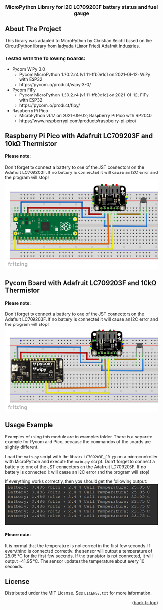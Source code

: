 <div id="top"></div>
<!--
*** Thanks for checking out the Best-README-Template. If you have a suggestion
*** that would make this better, please fork the repo and create a pull request
*** or simply open an issue with the tag "enhancement".
*** Don't forget to give the project a star!
*** Thanks again! Now go create something AMAZING! :D
-->



<!-- PROJECT SHIELDS -->
<!--
*** I'm using markdown "reference style" links for readability.
*** Reference links are enclosed in brackets [ ] instead of parentheses ( ).
*** See the bottom of this document for the declaration of the reference variables
*** for contributors-url, forks-url, etc. This is an optional, concise syntax you may use.
*** https://www.markdownguide.org/basic-syntax/#reference-style-links
-->

<!-- PROJECT LOGO -->
<br />
<div align="center">
  <!-- <a href="https://github.com/othneildrew/Best-README-Template">
    <img src="images/logo.png" alt="Logo" width="80" height="80">
  </a> -->

  <h3 align="center">MicroPython Library for I2C LC709203F battery status and fuel gauge</h3>

  <!-- <p align="center">
    With these sample codes you can receive and send data between a computer and a MicroPython microcontroller via USB connection.
    <br />
    <a href="https://github.com/othneildrew/Best-README-Template"><strong>Explore the docs »</strong></a>
    <br />
    <br />
    <a href="https://github.com/othneildrew/Best-README-Template">View Demo</a>
    ·
    <a href="https://github.com/othneildrew/Best-README-Template/issues">Report Bug</a>
    ·
    <a href="https://github.com/othneildrew/Best-README-Template/issues">Request Feature</a>
  </p> -->
</div>



<!-- TABLE OF CONTENTS -->
<!-- <details>
  <summary>Table of Contents</summary>
  <ol>
    <li>
      <a href="#about-the-project">About The Project</a>
      <ul>
        <li><a href="#built-with">Built With</a></li>
      </ul>
    </li>
    <li>
      <a href="#getting-started">Getting Started</a>
      <ul>
        <li><a href="#prerequisites">Prerequisites</a></li>
        <li><a href="#installation">Installation</a></li>
      </ul>
    </li>
    <li><a href="#usage">Usage</a></li>
    <li><a href="#roadmap">Roadmap</a></li>
    <li><a href="#contributing">Contributing</a></li>
    <li><a href="#license">License</a></li>
    <li><a href="#contact">Contact</a></li>
    <li><a href="#acknowledgments">Acknowledgments</a></li>
  </ol>
</details> -->



<!-- ABOUT THE PROJECT -->
## About The Project

This library was adapted to MicroPython by Christian Reichl based on the CircuitPython library from ladyada (Limor Fried) Adafruit Industries.

### Tested with the following boards:
<ul>
  <li>Pycom WiPy 3.0
    <ul>
      <li>Pycom MicroPython 1.20.2.r4 [v1.11-ffb0e1c] on 2021-01-12; WiPy with ESP32</li>
      <li>https://pycom.io/product/wipy-3-0/ </li>
    </ul>
  </li>
  <li>Pycom FiPy
    <ul>
      <li>Pycom MicroPython 1.20.2.r4 [v1.11-ffb0e1c] on 2021-01-12; FiPy with ESP32</li>
      <li>https://pycom.io/product/fipy/ </li>
    </ul>
  </li>
  <li>Raspberry Pi Pico
    <ul>
      <li>MicroPython v1.17 on 2021-09-02; Raspberry Pi Pico with RP2040</li>
      <li>https://www.raspberrypi.com/products/raspberry-pi-pico/</li>
    </ul>
  </li>
</ul>

<!-- ### Built With

This section should list any major frameworks/libraries used to bootstrap your project. Leave any add-ons/plugins for the acknowledgements section. Here are a few examples.

* [Next.js](https://nextjs.org/)
* [React.js](https://reactjs.org/)
* [Vue.js](https://vuejs.org/)
* [Angular](https://angular.io/)
* [Svelte](https://svelte.dev/)
* [Laravel](https://laravel.com)
* [Bootstrap](https://getbootstrap.com)
* [JQuery](https://jquery.com)

<p align="right">(<a href="#top">back to top</a>)</p> -->


## Raspberry Pi Pico with Adafruit LC709203F and 10kΩ Thermistor
#### Please note: 
Don't forget to connect a battery to one of the JST connectors on the Adafruit LC709203F. If no battery is connected it will cause an I2C error and the program will stop!
![Raspberry Pi Pico with Adafruit LC709203F and 10kΩ Thermistor](https://github.com/chris-reichl/MicroPython_LC709203F/blob/main/pictures/Raspberry_Pi_Pico_Adafruit_LC709203F_Thermistor.PNG?raw=true)

## Pycom Board with Adafruit LC709203F and 10kΩ Thermistor
#### Please note: 
Don't forget to connect a battery to one of the JST connectors on the Adafruit LC709203F. If no battery is connected it will cause an I2C error and the program will stop!
![Pycom Board with Adafruit LC709203F and 10kΩ Thermistor](https://github.com/chris-reichl/MicroPython_LC709203F/blob/main/pictures/Pycom_WiPy_Adafruit_LC709203F_Thermistor.PNG?raw=true)

<!-- Usage Example -->
## Usage Example
Examples of using this module are in examples folder. There is a separate example for Pycom and Pico, because the commandos of the boards are slightly different.

Load the `main.py` script with the library `LC709203F_CR.py` on a microcontroller with MicroPython and execute the `main.py` script.
Don't forget to connect a battery to one of the JST connectors on the Adafruit LC709203F. If no battery is connected it will cause an I2C error and the program will stop!

If everything works correctly, then you should get the following output:
![output](https://github.com/chris-reichl/MicroPython_LC709203F/blob/main/pictures/output.png?raw=true)

#### Please note: 
It is normal that the temperature is not correct in the first few seconds. If everything is connected correctly, the sensor will output a temperature of 25.05 °C for the first few seconds. If the transistor is not connected, it will output -41.95 °C. The sensor updates the temperature about every 10 seconds.


<!-- USAGE EXAMPLES -->
<!-- ## Usage

Use this space to show useful examples of how a project can be used. Additional screenshots, code examples and demos work well in this space. You may also link to more resources.

_For more examples, please refer to the [Documentation](https://example.com)_

<p align="right">(<a href="#top">back to top</a>)</p>
 -->


<!-- ROADMAP -->
<!-- ## Roadmap

- [x] Add Changelog
- [x] Add back to top links
- [] Add Additional Templates w/ Examples
- [] Add "components" document to easily copy & paste sections of the readme
- [] Multi-language Support
    - [] Chinese
    - [] Spanish

See the [open issues](https://github.com/othneildrew/Best-README-Template/issues) for a full list of proposed features (and known issues).

<p align="right">(<a href="#top">back to top</a>)</p> -->



<!-- CONTRIBUTING -->
<!-- ## Contributing

Contributions are what make the open source community such an amazing place to learn, inspire, and create. Any contributions you make are **greatly appreciated**.

If you have a suggestion that would make this better, please fork the repo and create a pull request. You can also simply open an issue with the tag "enhancement".
Don't forget to give the project a star! Thanks again!

1. Fork the Project
2. Create your Feature Branch (`git checkout -b feature/AmazingFeature`)
3. Commit your Changes (`git commit -m 'Add some AmazingFeature'`)
4. Push to the Branch (`git push origin feature/AmazingFeature`)
5. Open a Pull Request

<p align="right">(<a href="#top">back to top</a>)</p> -->



<!-- LICENSE -->
## License

Distributed under the MIT License. See `LICENSE.txt` for more information.

<p align="right">(<a href="#top">back to top</a>)</p>



<!-- CONTACT -->
<!-- ## Contact

Your Name - [@your_twitter](https://twitter.com/your_username) - email@example.com

Project Link: [https://github.com/your_username/repo_name](https://github.com/your_username/repo_name)

<p align="right">(<a href="#top">back to top</a>)</p> -->



<!-- ACKNOWLEDGMENTS -->
<!-- ## Acknowledgments

Use this space to list resources you find helpful and would like to give credit to. I've included a few of my favorites to kick things off!

* [Choose an Open Source License](https://choosealicense.com)
* [GitHub Emoji Cheat Sheet](https://www.webpagefx.com/tools/emoji-cheat-sheet)
* [Malven's Flexbox Cheatsheet](https://flexbox.malven.co/)
* [Malven's Grid Cheatsheet](https://grid.malven.co/)
* [Img Shields](https://shields.io)
* [GitHub Pages](https://pages.github.com)
* [Font Awesome](https://fontawesome.com)
* [React Icons](https://react-icons.github.io/react-icons/search)

<p align="right">(<a href="#top">back to top</a>)</p> -->



<!-- MARKDOWN LINKS & IMAGES -->
<!-- https://www.markdownguide.org/basic-syntax/#reference-style-links -->
<!-- [contributors-shield]: https://img.shields.io/github/contributors/othneildrew/Best-README-Template.svg?style=for-the-badge
[contributors-url]: https://github.com/othneildrew/Best-README-Template/graphs/contributors
[forks-shield]: https://img.shields.io/github/forks/othneildrew/Best-README-Template.svg?style=for-the-badge
[forks-url]: https://github.com/othneildrew/Best-README-Template/network/members
[stars-shield]: https://img.shields.io/github/stars/othneildrew/Best-README-Template.svg?style=for-the-badge
[stars-url]: https://github.com/othneildrew/Best-README-Template/stargazers
[issues-shield]: https://img.shields.io/github/issues/othneildrew/Best-README-Template.svg?style=for-the-badge
[issues-url]: https://github.com/othneildrew/Best-README-Template/issues
[license-shield]: https://img.shields.io/github/license/othneildrew/Best-README-Template.svg?style=for-the-badge
[license-url]: https://github.com/othneildrew/Best-README-Template/blob/master/LICENSE.txt
[linkedin-shield]: https://img.shields.io/badge/-LinkedIn-black.svg?style=for-the-badge&logo=linkedin&colorB=555
[linkedin-url]: https://linkedin.com/in/othneildrew
[product-screenshot]: images/screenshot.png -->
